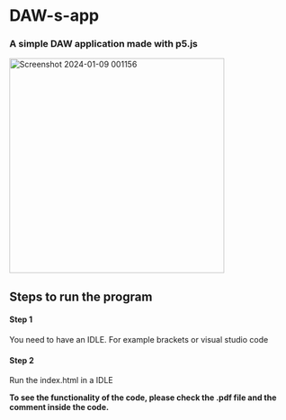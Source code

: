 # DAW-s-app
### A simple DAW application made with p5.js  
<img width="382" alt="Screenshot 2024-01-09 001156" src="https://github.com/joseortega9988/DAW-s-app/assets/77720475/e8884350-aabc-4ae2-bdcd-1919585b1cf0">

## Steps to run the program
#### Step 1 
You need to have an IDLE. For example brackets or visual studio code 
#### Step 2 
Run the index.html in a IDLE

**To see the functionality of the code, please check the .pdf file and the comment inside the code.**
